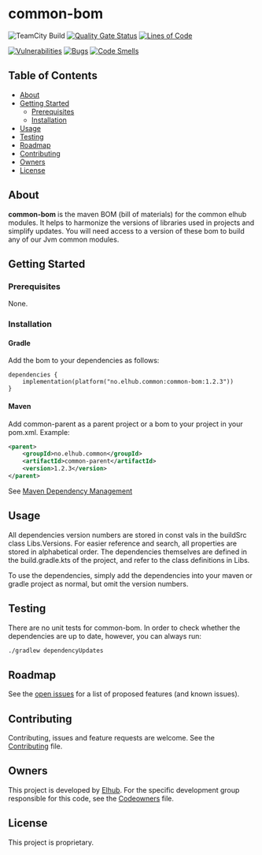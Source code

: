 # common-bom

<!-- PROJECT SHIELDS -->
![TeamCity Build](https://teamcity.elhub.cloud/app/rest/builds/buildType:(id:Common_CommonBomAutoRelease_AutoRelease)/statusIcon)
[![Quality Gate Status](https://sonar.elhub.cloud/api/project_badges/measure?project=no.elhub.common%3Acommon-bom&metric=alert_status)](https://sonar.elhub.cloud/dashboard?id=no.elhub.common%3Acommon-bom)
[![Lines of Code](https://sonar.elhub.cloud/api/project_badges/measure?project=no.elhub.common%3Acommon-bom&metric=ncloc)](https://sonar.elhub.cloud/dashboard?id=no.elhub.common%3Acommon-bom)

[![Vulnerabilities](https://sonar.elhub.cloud/api/project_badges/measure?project=no.elhub.common%3Acommon-bom&metric=vulnerabilities)](https://sonar.elhub.cloud/dashboard?id=no.elhub.common%3Acommon-bom)
[![Bugs](https://sonar.elhub.cloud/api/project_badges/measure?project=no.elhub.common%3Acommon-bom&metric=bugs)](https://sonar.elhub.cloud/dashboard?id=no.elhub.common%3Acommon-bom)
[![Code Smells](https://sonar.elhub.cloud/api/project_badges/measure?project=no.elhub.common%3Acommon-bom&metric=code_smells)](https://sonar.elhub.cloud/dashboard?id=no.elhub.common%3Acommon-bom)

## Table of Contents

* [About](#about)
* [Getting Started](#getting-started)
    * [Prerequisites](#prerequisites)
    * [Installation](#installation)
* [Usage](#usage)
* [Testing](#testing)
* [Roadmap](#roadmap)
* [Contributing](#contributing)
* [Owners](#owners)
* [License](#license)


## About

**common-bom** is the maven BOM (bill of materials) for the common elhub modules. It helps to harmonize the
versions of libraries used in projects and simplify updates. You will need access to a version of these
bom to build any of our Jvm common modules.

## Getting Started

### Prerequisites

None.

### Installation

#### Gradle

Add the bom to your dependencies as follows:
```
dependencies {
    implementation(platform("no.elhub.common:common-bom:1.2.3"))
}
```

#### Maven

Add common-parent as a parent project or a bom to your project in your pom.xml. Example:
```xml
<parent>
    <groupId>no.elhub.common</groupId>
    <artifactId>common-parent</artifactId>
    <version>1.2.3</version>
</parent>
```

See [Maven Dependency Management](http://maven.apache.org/guides/introduction/introduction-to-dependency-mechanism.html#Dependency_Management)


## Usage

All dependencies version numbers are stored in const vals in the buildSrc class Libs.Versions. For easier reference
and search, all properties are stored in alphabetical order. The dependencies themselves are defined in the build.gradle.kts
of the project, and refer to the class definitions in Libs.

To use the dependencies, simply add the dependencies into your maven or gradle project as normal, but omit the version numbers.


## Testing

There are no unit tests for common-bom. In order to check whether the dependencies are up to date, however, you can always run:
```xml
./gradlew dependencyUpdates
```

## Roadmap

See the
[open issues](https://jira.elhub.cloud/issues/?jql=project%20%3D%20TD%20AND%20component%20%3D%20common-bom%20AND%20resolution%20%3D%20Unresolved)
for a list of proposed features (and known issues).

## Contributing

Contributing, issues and feature requests are welcome. See the
[Contributing](https://github.com/elhub/common-bom/blob/main/CONTRIBUTING.md) file.

## Owners

This project is developed by [Elhub](https://github.com/elhub). For the specific development group responsible for this
code, see the [Codeowners](https://github.com/elhub/common-bom/blob/main/CODEOWNERS) file.

## License

This project is proprietary.
